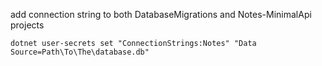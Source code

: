 add connection string to both DatabaseMigrations and Notes-MinimalApi projects

`dotnet user-secrets set "ConnectionStrings:Notes" "Data Source=Path\To\The\database.db"`